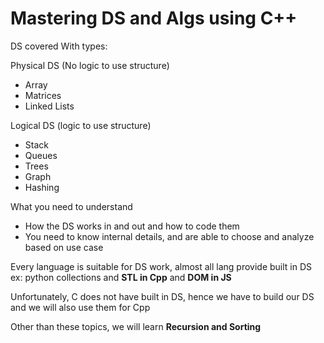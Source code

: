 # Mastering DS and Algs using C++

DS covered With types:

Physical DS (No logic to use structure)
- Array
- Matrices
- Linked Lists

Logical DS (logic to use structure)
- Stack
- Queues
- Trees
- Graph
- Hashing

What you need to understand
- How the DS works in and out and how to code them
- You need to know internal details, and are able to choose and analyze based on use case

Every language is suitable for DS work, almost all lang provide built in DS ex: python collections and **STL in Cpp**
and **DOM in JS**

Unfortunately, C does not have built in DS, hence we have to build our DS and we will also use them for Cpp

Other than these topics, we will learn **Recursion and Sorting**

